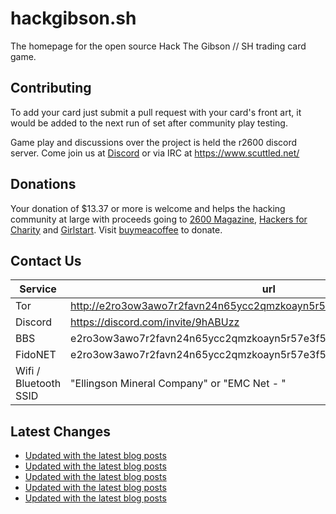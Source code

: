 # hackgibson.sh
The homepage for the open source Hack The Gibson // SH trading card game.


## Contributing

To add your card just submit a pull request with your card's front art, it would be added to the next run of set after community play testing.

Game play and discussions over the project is held the r2600 discord server. Come join us at [Discord](https://discord.com/invite/9hABUzz) or via IRC at https://www.scuttled.net/


## Donations

Your donation of $13.37 or more is welcome and helps the hacking community at large with proceeds going to [2600 Magazine](https://2600.com/), [Hackers for Charity](https://hackersforcharity.org) and [Girlstart](https://girlstart.org).  Visit [buymeacoffee](https://www.buymeacoffee.com/hackgibson.sh) to donate.


## Contact Us

Service | url
-|-
Tor | http://e2ro3ow3awo7r2favn24n65ycc2qmzkoayn5r57e3f56nvjwdcgg32ad.onion
Discord | https://discord.com/invite/9hABUzz
BBS | e2ro3ow3awo7r2favn24n65ycc2qmzkoayn5r57e3f56nvjwdcgg32ad.onion:23
FidoNET | e2ro3ow3awo7r2favn24n65ycc2qmzkoayn5r57e3f56nvjwdcgg32ad.onion:24554
Wifi / Bluetooth SSID | "Ellingson Mineral Company" or "EMC Net - <fidonet address>"

## Latest Changes
<!-- BLOG-POST-LIST:START -->
- [Updated with the latest blog posts](https://github.com/DFW2600/hackgibson.sh/commit/18de9c600f90c3b7f49a6c57e9b9c316cc034119)
- [Updated with the latest blog posts](https://github.com/DFW2600/hackgibson.sh/commit/c63232a65bb635e8ce71536d0de5783e548b59c3)
- [Updated with the latest blog posts](https://github.com/DFW2600/hackgibson.sh/commit/d8cfa3f62415f54485b666a3ac48259a03fb20a1)
- [Updated with the latest blog posts](https://github.com/DFW2600/hackgibson.sh/commit/092ac18059768a51654faa4ddab9f719e5c8b28e)
- [Updated with the latest blog posts](https://github.com/DFW2600/hackgibson.sh/commit/d25ccaf9f7ee70dfc69f6018663dc22985d3f7b7)
<!-- BLOG-POST-LIST:END -->
